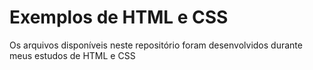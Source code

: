 # Exemplos de HTML e CSS

Os arquivos disponíveis neste repositório foram desenvolvidos durante meus estudos de HTML e CSS